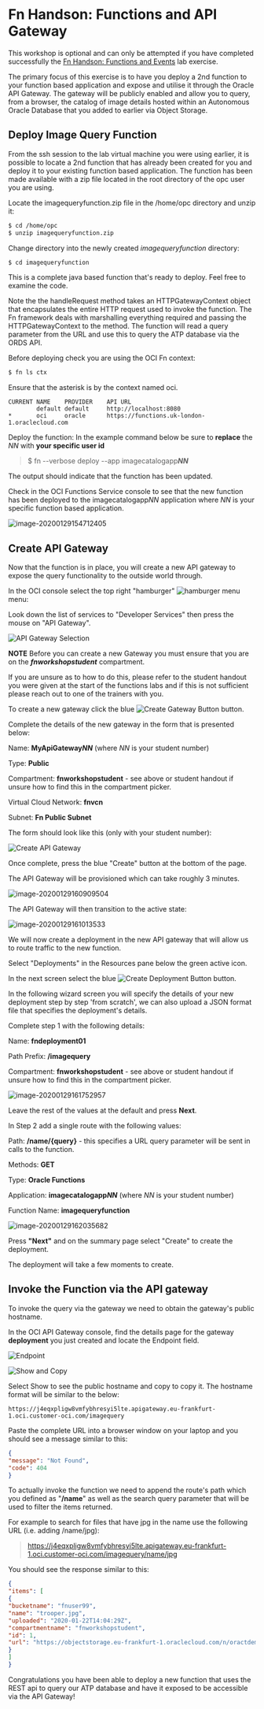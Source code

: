 # Fn Handson: Functions and API Gateway

This workshop is optional and can only be attempted if you have completed successfully the [Fn Handson: Functions and Events](FnHandson.md) lab exercise.

The primary focus of this exercise is to have you deploy a 2nd function to your function based application and expose and utilise it through the Oracle API Gateway.
The gateway will be publicly enabled and allow you to query, from a browser, the catalog of image details hosted within an Autonomous Oracle Database that you added to earlier via Object Storage.

## Deploy Image Query Function

From the ssh session to the lab virtual machine you were using earlier, it is possible to locate a 2nd function that has already been created for you and deploy it to your existing function based application.
The function has been made available with a zip file located in the root directory of the opc user you are using.

Locate the imagequeryfunction.zip file in the /home/opc directory and unzip it:

```bash
$ cd /home/opc
$ unzip imagequeryfunction.zip
```

Change directory into the newly created *imagequeryfunction* directory:

```bash
$ cd imagequeryfunction
```

This is a complete java based function that's ready to deploy. Feel free to examine the code. 

Note the the handleRequest method takes an HTTPGatewayContext object that encapsulates the entire HTTP request used to invoke the function. The Fn framework deals with marshalling everything required and passing the HTTPGatewayContext to the method. The function will read a query parameter from the URL and use this to query the ATP database via the ORDS API. 

Before deploying check you are using the OCI Fn context:

```bash
$ fn ls ctx
```

Ensure that the asterisk is by the context named oci. 

```
CURRENT	NAME	PROVIDER	API URL							        
	    default	default		http://localhost:8080
*	    oci	    oracle		https://functions.uk-london-1.oraclecloud.com
```

Deploy the function:
In the example command below be sure to **replace** the *NN* with **your specific user id**


> $ fn --verbose deploy --app imagecatalogapp***NN***


The output should indicate that the function has been updated. 

Check in the OCI Functions Service console to see that the new function has been deployed to the imagecatalogapp*NN* application where *NN* is your specific function based application. 

![image-20200129154712405](image-20200129154712405.png)

## Create API Gateway

Now that the function is in place, you will create a new API gateway to expose the query functionality to the outside world through. 

In the OCI console select the top right "hamburger" ![hamburger menu](image2019-8-28_11-40-56.png) menu:

Look down the list of services to "Developer Services" then press the mouse on "API Gateway". 

![API Gateway Selection](apigateway_select.png)

**NOTE**
Before you can create a new Gateway you must ensure that you are on the ***fnworkshopstudent*** compartment.

If you are unsure as to how to do this, please refer to the student handout you were given at the start of the functions labs and if this is not sufficient please reach out to one of the trainers with you.

To create a new gateway click the blue ![Create Gateway Button](create_gateway_button.png) button. 

Complete the details of the new gateway in the form that is presented below:

Name: **MyApiGateway*NN*** (where *NN* is your student number)

Type: **Public**

Compartment: **fnworkshopstudent** - see above or student handout if unsure how to find this in the compartment picker.

Virtual Cloud Network: **fnvcn**

Subnet: **Fn Public Subnet**

The form should look like this (only with your student number):

![Create API Gateway](create_gateway.png)

Once complete, press the blue "Create" button at the bottom of the page. 

The API Gateway will be provisioned which can take roughly 3 minutes. 

![image-20200129160909504](image-20200129160909504.png)

The API Gateway will then transition to the active state:

![image-20200129161013533](image-20200129161013533.png)

We will now create a deployment in the new API gateway that will allow us to route traffic to the new function.

Select "Deployments" in the Resources pane below the green active icon. 

In the next screen select the blue ![Create Deployment Button](create_deployment_button.png) button. 

In the following wizard screen you will specify the details of your new deployment step by step 'from scratch', we can also upload a JSON format file that specifies the deployment's details. 

Complete step 1 with the following details: 

Name: **fndeployment01**

Path Prefix: **/imagequery**

Compartment: **fnworkshopstudent** - see above or student handout if unsure how to find this in the compartment picker.

![image-20200129161752957](image-20200129161752957.png)

Leave the rest of the values at the default and press **Next**. 

In Step 2 add a single route with the following values:

Path: **/name/{query}** - this specifies a URL query parameter will be sent in calls to the function. 

Methods: **GET**

Type: **Oracle Functions**

Application: **imagecatalogapp*NN*** (where *NN* is your student number)

Function Name: **imagequeryfunction**

![image-20200129162035682](image-20200129162035682.png)

Press **"Next"** and on the summary page select "Create" to create the deployment. 

The deployment will take a few moments to create. 

## Invoke the Function via the API gateway

To invoke the query via the gateway we need to obtain the gateway's public hostname. 

In the OCI API Gateway console, find the details page for the gateway **deployment** you just created and locate the Endpoint field. 

![Endpoint](endpoint.png)

![Show and Copy](show_copy.png)

Select Show to see the public hostname and copy to copy it. The hostname format will be similar to the below:

```
https://j4eqxpligw8vmfybhresyi5lte.apigateway.eu-frankfurt-1.oci.customer-oci.com/imagequery
```

Paste the complete URL into a browser window on your laptop and you should see a message similar to this: 

```json
{
"message": "Not Found",
"code": 404
}
```

To actually invoke the function we need to append the route's path which you defined as "**/name**" as well as the search query parameter that will be used to filter the items returned. 

For example to search for files that have jpg in the name use the following URL (i.e. adding /name/jpg):


> https://j4eqxpligw8vmfybhresyi5lte.apigateway.eu-frankfurt-1.oci.customer-oci.com/imagequery/name/jpg


You should see the response similar to this:

```json
{
"items": [
{
"bucketname": "fnuser99",
"name": "trooper.jpg",
"uploaded": "2020-01-22T14:04:29Z",
"compartmentname": "fnworkshopstudent",
"id": 1,
"url": "https://objectstorage.eu-frankfurt-1.oraclecloud.com/n/oractdemeabdmnative/b/fnuser99/o/trooper.jpg"
}
]
}
```

Congratulations you have been able to deploy a new function that uses the REST api to query our ATP database and have it exposed to be accessible via the API Gateway!
